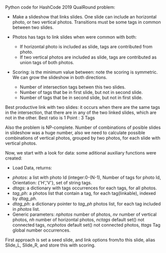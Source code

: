 Python code for HashCode 2019 QualRound problem:

- Make a slideshow that links slides. One slide can include an horizontal photo, or two vertical photos. Transitions must be some tags in common between two slides.

- Photos has tags to link slides when were common with both:
  * If horizontal photo is included as slide, tags are contributed from photo.
  * If two vertical photos are included as slide, tags are contributed as union tags of both photos.
  
- Scoring: is the minimum value between: note the scoring is symmetric. We can grow the slideshow in both directions.
  * Number of intersection tags betwen this two slides.
  * Number of tags that be in first slide, but not in second slide.
  * Number of tags that be in second slide, but not in first slide.

Best productive link with two slides: it occurs when there are the same tags in the intersection, that there are in any of the two linked slides, which are not in the other. Best ratio is 1 Point : 3 Tags

Also the problem is NP-complete. Number of combinations of posible slides  in slideshow was a huge number, also we need to calculate possible combinations of vertical photos, grouped by two photos, for each slide with vertical photos.

Now, we start with a look for data: some aditional auxiliary functions were created:

 - Load Data, returns:
  * *photos*: a list with photo Id (integer:0-(N-1), Number of tags for photo Id, Orientation: {'H','V'}, set of string tags.
  * *dtags*: a dictionary with tags occurrences for each tags, for all photos.
  * *tag_ph*: a photos list that contain a tag, for each tag(linkable), indexed by *dtag_ph*.
  * *dtag_ph*: a dictionary  pointer to *tag_ph* photos list, for each tag included in *photos* list.
  * Generic parameters: *nphotos* number of photos, *nv* number of vertical photos, *nh* number of horizontal photos,
    *nctags* default set() not connected tags, *ncphotos* default set() not connected photos, *ttags* Tag global number
    occurrences.

First approach is set a seed slide, and link options from/to this slide, alias Slide_L, Slide_R, and store this with scoring.
